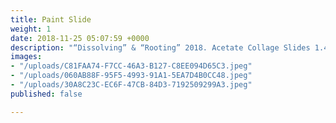 ```yaml
---
title: Paint Slide
weight: 1
date: 2018-11-25 05:07:59 +0000
description: "“Dissolving” & “Rooting” 2018. Acetate Collage Slides 1.42 x .95 IN."
images:
- "/uploads/C81FAA74-F7CC-46A3-B127-C8EE094D65C3.jpeg"
- "/uploads/060AB88F-95F5-4993-91A1-5EA7D4B0CC48.jpeg"
- "/uploads/30A8C23C-EC6F-47CB-84D3-7192509299A3.jpeg"
published: false

---
```

